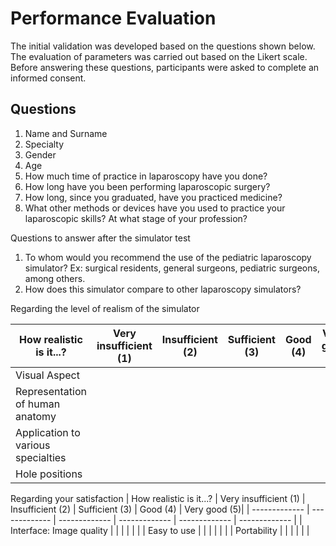 # Performance Evaluation
The initial validation was developed based on the questions shown below. The evaluation of parameters was carried out based on the Likert scale. Before answering these questions, participants were asked to complete an informed consent.

## Questions
1. Name and Surname
2. Specialty
3. Gender
4. Age
5. How much time of practice in laparoscopy have you done?
6. How long have you been performing laparoscopic surgery?
7. How long, since you graduated, have you practiced medicine?
8. What other methods or devices have you used to practice your laparoscopic skills? At what stage of your profession?

Questions to answer after the simulator test

1. To whom would you recommend the use of the pediatric laparoscopy simulator? Ex: surgical residents, general surgeons, pediatric surgeons, among others.
2. How does this simulator compare to other laparoscopy simulators?

Regarding the level of realism of the simulator

| How realistic is it...? | Very insufficient (1) | Insufficient (2) | Sufficient (3) | Good (4) | Very good (5)|
| ------------- | ------------- | ------------- | ------------- | ------------- | ------------- |
| Visual Aspect  |   |   |   |   |   | 
| Representation of human anatomy |   |   |   |   |   |
| Application to various specialties |   |   |   |   |   | 
| Hole positions |   |   |   |   |   |

Regarding your satisfaction
| How realistic is it...? | Very insufficient (1) | Insufficient (2) | Sufficient (3) | Good (4) | Very good (5)|
| ------------- | ------------- | ------------- | ------------- | ------------- | ------------- |
| Interface: Image quality  |   |   |   |   |   | 
| Easy to use |   |   |   |   |   |
| Portability |   |   |   |   |   | 
